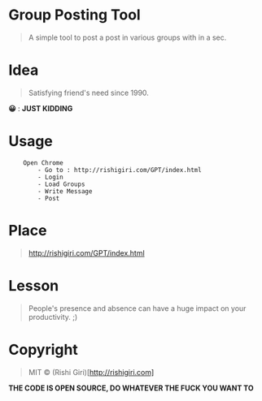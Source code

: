 # Group Posting Tool

> A simple tool to post a post in various groups with in a sec.

# Idea

> Satisfying friend's need since 1990.

__😀__ : __JUST KIDDING__

# Usage

```
    Open Chrome
        - Go to : http://rishigiri.com/GPT/index.html
        - Login
        - Load Groups
        - Write Message
        - Post
```

# Place

> http://rishigiri.com/GPT/index.html

# Lesson

> People's presence and absence can have a huge impact on your productivity. ;)

# Copyright

> MIT &copy; (Rishi Giri)[http://rishigiri.com]

__THE CODE IS OPEN SOURCE, DO WHATEVER THE FUCK YOU WANT TO__
